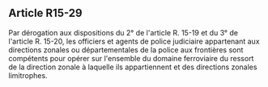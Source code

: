 Article R15-29
----
Par dérogation aux dispositions du 2° de l'article R. 15-19 et du 3° de
l'article R. 15-20, les officiers et agents de police judiciaire appartenant aux
directions zonales ou départementales de la police aux frontières sont
compétents pour opérer sur l'ensemble du domaine ferroviaire du ressort de la
direction zonale à laquelle ils appartiennent et des directions zonales
limitrophes.
